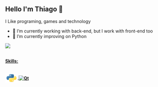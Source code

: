 ## Hello I'm Thiago  👋

I Like programing, games and technology

- 🔭 I’m currently working with back-end, but I work with front-end too
- 🌱 I’m currently improving on Python

<div>
  <a href="https://github.com/Thiaguim87" a>
  <img height="180em" src="https://github-readme-stats.vercel.app/api?username=thiaguim87&show_icons=true&theme=dark&include_all_commits=true&count_private=true"/>
</div>

##
<b>Skills:<b>

 

<div style="display: inline_block"><br>
  
  <img align="center" alt="Thiaguim-Python" height="30" width="40" src="https://raw.githubusercontent.com/devicons/devicon/master/icons/python/python-original.svg">
  <img align="center" alt="Qt" height="30" width="40" src="https://cdn.jsdelivr.net/gh/devicons/devicon/icons/qt/qt-original.svg" />
  
</div>
